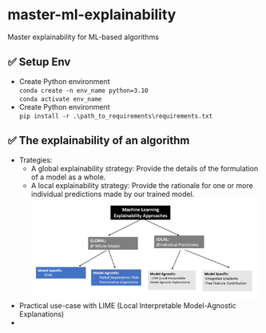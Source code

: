 # master-ml-explainability
Master explainability for ML-based algorithms


## ✅ Setup Env
- Create Python environment\
`conda create -n env_name python=3.10`\
`conda activate env_name`
- Create Python environment\
`pip install -r .\path_to_requirements\requirements.txt`

## ✅ The explainability of an algorithm
- Trategies:
  - A global explainability strategy: Provide the details of the formulation of a model as a whole.
  - A local explainability strategy: Provide the rationale for one or more individual predictions made by our trained model.
![problem](./figs/ml-explainability-techniques.PNG)
- Practical use-case with LIME (Local Interpretable Model-Agnostic Explanations)
- 